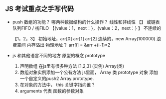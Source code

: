 ##  JS  考试重点之手写代码

- push
    数组的功能？
    哪两种数据结构的什么操作？
    线性和非线性
    【】 或链表  队列FIFO / 栈FILO
    【{value：1，next：}，{value：2，next：} 】 不连续的
        
    【1，2，3】  初始地址，arr[0] arr[1] arr[2] 连续的，new Array(100000)
      浪费空间  内存溢出
    物理地址？
     arr[i] = &arr +(i-1)*2

-   js 和其他语言不同的地方
     原型的概念 prototype
     1. 声明数组 在js里有很多种方法
        [1,2,3] (实例)   Array(类)
     2. 数组对象实例添加一个公有方法
        js里面， Array 类 prototype 对象  添加一个自定义的push2
        Array.prototype.
     3. 在对象的方法中， this 关键字指向谁？
     4. arguments 代表 函数的参数对象 